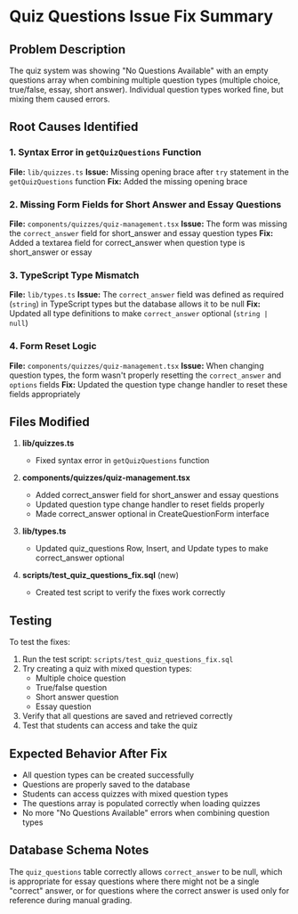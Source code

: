 # Quiz Questions Issue Fix Summary

## Problem Description
The quiz system was showing "No Questions Available" with an empty questions array when combining multiple question types (multiple choice, true/false, essay, short answer). Individual question types worked fine, but mixing them caused errors.

## Root Causes Identified

### 1. Syntax Error in `getQuizQuestions` Function
**File:** `lib/quizzes.ts`
**Issue:** Missing opening brace after `try` statement in the `getQuizQuestions` function
**Fix:** Added the missing opening brace

### 2. Missing Form Fields for Short Answer and Essay Questions
**File:** `components/quizzes/quiz-management.tsx`
**Issue:** The form was missing the `correct_answer` field for short_answer and essay question types
**Fix:** Added a textarea field for correct_answer when question type is short_answer or essay

### 3. TypeScript Type Mismatch
**File:** `lib/types.ts`
**Issue:** The `correct_answer` field was defined as required (`string`) in TypeScript types but the database allows it to be null
**Fix:** Updated all type definitions to make `correct_answer` optional (`string | null`)

### 4. Form Reset Logic
**File:** `components/quizzes/quiz-management.tsx`
**Issue:** When changing question types, the form wasn't properly resetting the `correct_answer` and `options` fields
**Fix:** Updated the question type change handler to reset these fields appropriately

## Files Modified

1. **lib/quizzes.ts**
   - Fixed syntax error in `getQuizQuestions` function

2. **components/quizzes/quiz-management.tsx**
   - Added correct_answer field for short_answer and essay questions
   - Updated question type change handler to reset fields properly
   - Made correct_answer optional in CreateQuestionForm interface

3. **lib/types.ts**
   - Updated quiz_questions Row, Insert, and Update types to make correct_answer optional

4. **scripts/test_quiz_questions_fix.sql** (new)
   - Created test script to verify the fixes work correctly

## Testing

To test the fixes:

1. Run the test script: `scripts/test_quiz_questions_fix.sql`
2. Try creating a quiz with mixed question types:
   - Multiple choice question
   - True/false question
   - Short answer question
   - Essay question
3. Verify that all questions are saved and retrieved correctly
4. Test that students can access and take the quiz

## Expected Behavior After Fix

- All question types can be created successfully
- Questions are properly saved to the database
- Students can access quizzes with mixed question types
- The questions array is populated correctly when loading quizzes
- No more "No Questions Available" errors when combining question types

## Database Schema Notes

The `quiz_questions` table correctly allows `correct_answer` to be null, which is appropriate for essay questions where there might not be a single "correct" answer, or for questions where the correct answer is used only for reference during manual grading.






























